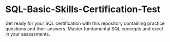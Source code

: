 # SQL-Basic-Skills-Certification-Test
Get ready for your SQL certification with this repository containing practice questions and their answers. Master fundamental SQL concepts and excel in your assessments.
